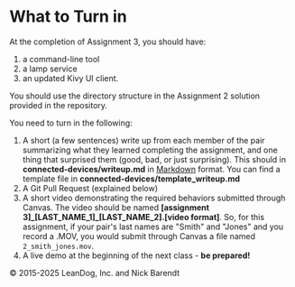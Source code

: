 # What to Turn in

At the completion of Assignment 3, you should have:

1. a command-line tool
1. a lamp service
1. an updated Kivy UI client.

You should use the directory structure in the Assignment 2 solution provided in the repository.

You need to turn in the following:

1. A short (a few sentences) write up from each member of the pair summarizing what they learned completing the assignment, and one thing that surprised them (good, bad, or just surprising).  This should in **connected-devices/writeup.md** in [Markdown](https://daringfireball.net/projects/markdown/) format.  You can find a template file in **connected-devices/template\_writeup.md**
2. A Git Pull Request (explained below)
3. A short video demonstrating the required behaviors submitted through Canvas.  The video should be named **[assignment 3]_[LAST_NAME_1]\_[LAST_NAME_2].[video format]**.  So, for this assignment, if your pair's last names are "Smith" and "Jones" and you record a .MOV, you would submit through Canvas a file named ```2_smith_jones.mov```.
4. A live demo at the beginning of the next class - **be prepared!**

&copy; 2015-2025 LeanDog, Inc. and Nick Barendt
